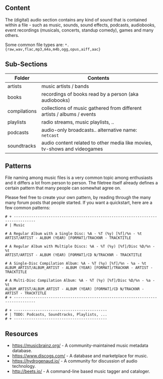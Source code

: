 ## Content

The (digital) audio section contains any kind of sound that is contained within a file - such as music, sounds, sound effects, podcasts, audiobooks, event recordings (musicals, concerts, standup comedy), games and many others.

Some common file types are: `*.{raw,wav,flac,mp3,m4a,m4b,ogg,opus,aiff,aac}`

## Sub-Sections

| Folder       | Contents                                                     |
| ------------ | ------------------------------------------------------------ |
| artists      | music artists / bands                                        |
| books        | recordings of books read by a person (aka audiobooks)        |
| compilations | collections of music gathered from different artists / albums / events |
| playlists    | radio streams, music playlists, ..                           |
| podcasts     | audio-only broadcasts.. alternative name: `netcast`          |
| soundtracks  | audio content related to other media like movies, tv-shows and videogames |

## Patterns

File naming among music files is a very common topic among enthusiasts and it differs a lot from person to person. The filetree itself already defines a certain pattern that many people can somewhat agree on.

Please feel free to create your own pattern, by reading through the many many forum posts that people started. If you want a quickstart, here are a few common patterns:

```
# + --------------------------------------------------------------------------------
# | Music

# A Regular Album with a Single Disc: %A - %T (%y) [%f]/%n - %t
ARTIST/ARTIST - ALBUM (YEAR) [FORMAT]/TRACKNR - TRACKTITLE

# A Regular Album with Multiple Discs: %A - %T (%y) [%f]/Disc %D/%n - %t
ARTIST/ARTIST - ALBUM (YEAR) [FORMAT]/CD N/TRACKNR - TRACKTITLE

# A Single-Disc Compilation Album: %A - %T (%y) [%f]/%n - %a - %t
ALBUM_ARTIST/ALBUM_ARTIST - ALBUM (YEAR) [FORMAT]/TRACKNR - ARTIST - TRACKTITLE

# A Multi-Disc Compilation Album: %A - %T (%y) [%f]/Disc %D/%n - %a - %t
ALBUM_ARTIST/ALBUM_ARTIST - ALBUM (YEAR) [FORMAT]/CD N/TRACKNR - ARTIST - TRACKTITLE
# + --------------------------------------------------------------------------------

# + -------------------------------------------
# | TODO: Podcasts, Soundtracks, Playlists, ...
# + -------------------------------------------
```

## Resources

- https://musicbrainz.org/ - A community-maintained music metadata database.
- https://www.discogs.com/ - A database and marketplace for music.
- https://hydrogenaud.io/ - A community for discussion of audio technology.
- http://beets.io/ - A command-line based music tagger and cataloger.

